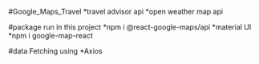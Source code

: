 #Google_Maps_Travel
*travel advisor api
*open weather map api

#package run in this project
*npm i @react-google-maps/api
*material UI
\*npm i google-map-react

#data Fetching using
\*Axios
